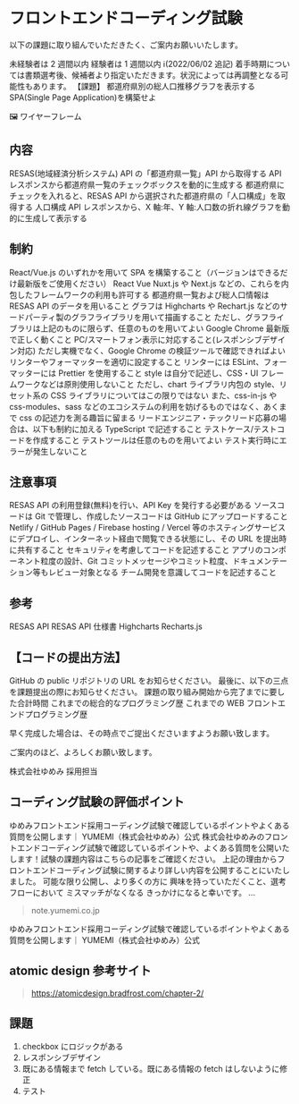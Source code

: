 # フロントエンドコーディング試験

以下の課題に取り組んでいただきたく、ご案内お願いいたします。

未経験者は 2 週間以内
経験者は 1 週間以内
ℹ️(2022/06/02 追記) 着手時期については書類選考後、候補者より指定いただきます。状況によっては再調整となる可能性もあります。
【課題】
都道府県別の総人口推移グラフを表示する SPA(Single Page Application)を構築せよ

🖼️ ワイヤーフレーム

## 内容

RESAS(地域経済分析システム) API の「都道府県一覧」API から取得する
API レスポンスから都道府県一覧のチェックボックスを動的に生成する
都道府県にチェックを入れると、RESAS API から選択された都道府県の「人口構成」を取得する
人口構成 API レスポンスから、X 軸:年、Y 軸:人口数の折れ線グラフを動的に生成して表示する

## 制約

React/Vue.js のいずれかを用いて SPA を構築すること（バージョンはできるだけ最新版をご使用ください）
React
Vue
Nuxt.js や Next.js などの、これらを内包したフレームワークの利用も許可する
都道府県一覧および総人口情報は RESAS API のデータを用いること
グラフは Highcharts や Rechart.js などのサードパーティ製のグラフライブラリを用いて描画すること
ただし、グラフライブラリは上記のものに限らず、任意のものを用いてよい
Google Chrome 最新版で正しく動くこと
PC/スマートフォン表示に対応すること(レスポンシブデザイン対応)
ただし実機でなく、Google Chrome の検証ツールで確認できればよい
リンターやフォーマッターを適切に設定すること
リンターには ESLint、フォーマッターには Prettier を使用すること
style は自分で記述し、CSS・UI フレームワークなどは原則使用しないこと
ただし、chart ライブラリ内包の style、リセット系の CSS ライブラリについてはこの限りではない
また、css-in-js や css-modules、sass などのエコシステムの利用を妨げるものではなく、あくまで css の記述力を測る趣旨に留まる
リードエンジニア・テックリード応募の場合は、以下も制約に加える
TypeScript で記述すること
テストケース/テストコードを作成すること
テストツールは任意のものを用いてよい
テスト実行時にエラーが発生しないこと

## 注意事項

RESAS API の利用登録(無料)を行い、API Key を発行する必要がある
ソースコードは Git で管理し、作成したソースコードは GitHub にアップロードすること
Netlify / GitHub Pages / Firebase hosting / Vercel 等のホスティングサービスにデプロイし、インターネット経由で閲覧できる状態にし、その URL を提出時に共有すること
セキュリティを考慮してコードを記述すること
アプリのコンポーネント粒度の設計、Git コミットメッセージやコミット粒度、ドキュメンテーション等もレビュー対象となる
チーム開発を意識してコードを記述すること

## 参考

RESAS API
RESAS API 仕様書
Highcharts
Recharts.js

## 【コードの提出方法】

GitHub の public リポジトリの URL をお知らせください。
最後に、以下の三点を課題提出の際にお知らせください。
課題の取り組み開始から完了までに要した合計時間
これまでの総合的なプログラミング歴
これまでの WEB フロントエンドプログラミング歴

早く完成した場合は、その時点でご提出くださいますようお願い致します。

ご案内のほど、よろしくお願い致します。

株式会社ゆめみ
採用担当

## コーディング試験の評価ポイント

ゆめみフロントエンド採用コーディング試験で確認しているポイントやよくある質問を公開します｜ YUMEMI（株式会社ゆめみ）公式
株式会社ゆめみのフロントエンドコーディング試験で確認しているポイントや、よくある質問を公開いたします！試験の課題内容はこちらの記事をご確認ください。 上記の理由からフロントエンドコーディング試験に関するより詳しい内容を公開することにいたしました。 可能な限り公開し、より多くの方に 興味を持っていただくこと、選考フローにおいて ミスマッチがなくなる きっかけになると幸いです。 ...

> note.yumemi.co.jp

ゆめみフロントエンド採用コーディング試験で確認しているポイントやよくある質問を公開します｜ YUMEMI（株式会社ゆめみ）公式

## atomic design 参考サイト

> https://atomicdesign.bradfrost.com/chapter-2/

## 課題

1. checkbox にロジックがある
2. レスポンシブデザイン
3. 既にある情報まで fetch している。既にある情報の fetch はしないように修正
4. テスト
